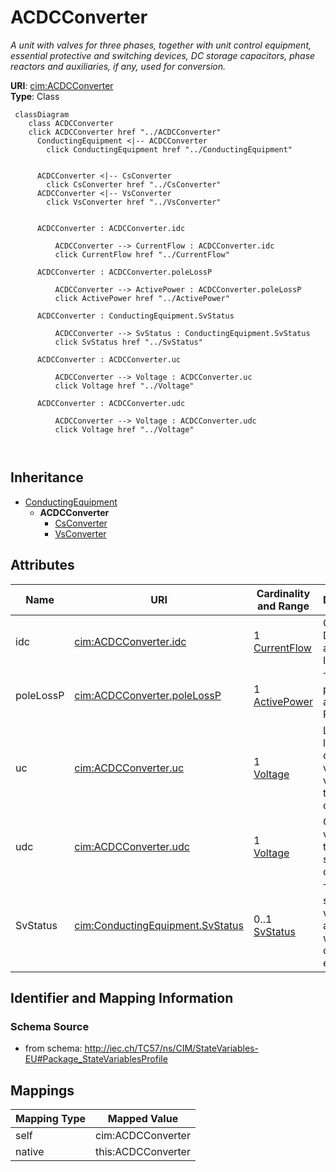 # ACDCConverter


_A unit with valves for three phases, together with unit control equipment, essential protective and switching devices, DC storage capacitors, phase reactors and auxiliaries, if any, used for conversion._





**URI**: [cim:ACDCConverter](http://iec.ch/TC57/CIM100#ACDCConverter)<br />
**Type**: Class




```mermaid
 classDiagram
    class ACDCConverter
    click ACDCConverter href "../ACDCConverter"
      ConductingEquipment <|-- ACDCConverter
        click ConductingEquipment href "../ConductingEquipment"
      

      ACDCConverter <|-- CsConverter
        click CsConverter href "../CsConverter"
      ACDCConverter <|-- VsConverter
        click VsConverter href "../VsConverter"
      
      
      ACDCConverter : ACDCConverter.idc
        
          ACDCConverter --> CurrentFlow : ACDCConverter.idc
          click CurrentFlow href "../CurrentFlow"
        
      ACDCConverter : ACDCConverter.poleLossP
        
          ACDCConverter --> ActivePower : ACDCConverter.poleLossP
          click ActivePower href "../ActivePower"
        
      ACDCConverter : ConductingEquipment.SvStatus
        
          ACDCConverter --> SvStatus : ConductingEquipment.SvStatus
          click SvStatus href "../SvStatus"
        
      ACDCConverter : ACDCConverter.uc
        
          ACDCConverter --> Voltage : ACDCConverter.uc
          click Voltage href "../Voltage"
        
      ACDCConverter : ACDCConverter.udc
        
          ACDCConverter --> Voltage : ACDCConverter.udc
          click Voltage href "../Voltage"
        
      
```





## Inheritance
* [ConductingEquipment](ConductingEquipment.md)
    * **ACDCConverter**
        * [CsConverter](CsConverter.md)
        * [VsConverter](VsConverter.md)



## Attributes


| Name | URI | Cardinality and Range | Description | Inheritance |
| ---  | --- | --- | --- | --- |
| idc | [cim:ACDCConverter.idc](http://iec.ch/TC57/CIM100#ACDCConverter.idc) | 1 <br />  [CurrentFlow](CurrentFlow.md)  | Converter DC current, also called Id | direct |
| poleLossP | [cim:ACDCConverter.poleLossP](http://iec.ch/TC57/CIM100#ACDCConverter.poleLossP) | 1 <br />  [ActivePower](ActivePower.md)  | The active power loss at a DC Pole  | direct |
| uc | [cim:ACDCConverter.uc](http://iec.ch/TC57/CIM100#ACDCConverter.uc) | 1 <br />  [Voltage](Voltage.md)  | Line-to-line converter voltage, the voltage at the AC side of the valve | direct |
| udc | [cim:ACDCConverter.udc](http://iec.ch/TC57/CIM100#ACDCConverter.udc) | 1 <br />  [Voltage](Voltage.md)  | Converter voltage at the DC side, also called Ud | direct |
| SvStatus | [cim:ConductingEquipment.SvStatus](http://iec.ch/TC57/CIM100#ConductingEquipment.SvStatus) | 0..1 <br />  [SvStatus](SvStatus.md)  | The status state variable associated with this conducting equipment | [ConductingEquipment](ConductingEquipment.md) |









## Identifier and Mapping Information







### Schema Source


* from schema: http://iec.ch/TC57/ns/CIM/StateVariables-EU#Package_StateVariablesProfile





## Mappings

| Mapping Type | Mapped Value |
| ---  | ---  |
| self | cim:ACDCConverter |
| native | this:ACDCConverter |




